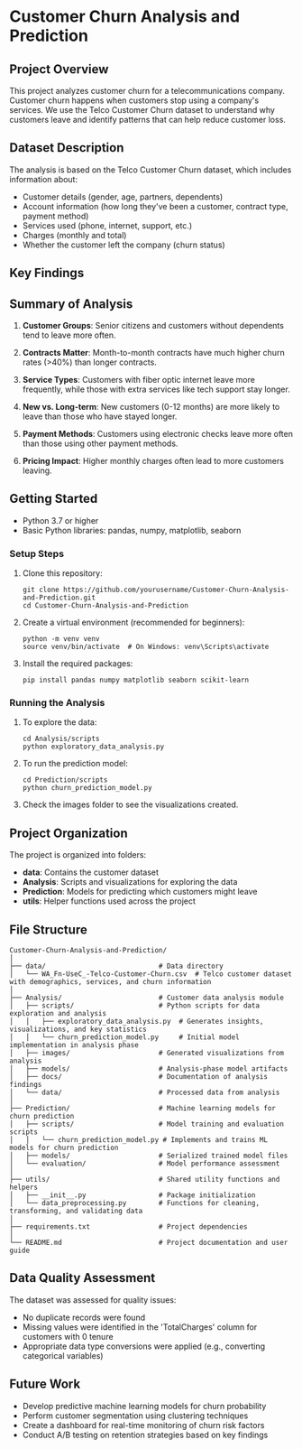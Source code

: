# Customer Churn Analysis and Prediction

## Project Overview

This project analyzes customer churn for a telecommunications company. Customer churn happens when customers stop using a company's services. We use the Telco Customer Churn dataset to understand why customers leave and identify patterns that can help reduce customer loss.

## Dataset Description

The analysis is based on the Telco Customer Churn dataset, which includes information about:

- Customer details (gender, age, partners, dependents)
- Account information (how long they've been a customer, contract type, payment method)
- Services used (phone, internet, support, etc.)
- Charges (monthly and total)
- Whether the customer left the company (churn status)

## Key Findings

## Summary of Analysis

1. **Customer Groups**: Senior citizens and customers without dependents tend to leave more often.

2. **Contracts Matter**: Month-to-month contracts have much higher churn rates (>40%) than longer contracts.

3. **Service Types**: Customers with fiber optic internet leave more frequently, while those with extra services like tech support stay longer.

4. **New vs. Long-term**: New customers (0-12 months) are more likely to leave than those who have stayed longer.

5. **Payment Methods**: Customers using electronic checks leave more often than those using other payment methods.

6. **Pricing Impact**: Higher monthly charges often lead to more customers leaving.

## Getting Started


- Python 3.7 or higher
- Basic Python libraries: pandas, numpy, matplotlib, seaborn

### Setup Steps

1. Clone this repository:
   ```
   git clone https://github.com/yourusername/Customer-Churn-Analysis-and-Prediction.git
   cd Customer-Churn-Analysis-and-Prediction
   ```

2. Create a virtual environment (recommended for beginners):
   ```
   python -m venv venv
   source venv/bin/activate  # On Windows: venv\Scripts\activate
   ```

3. Install the required packages:
   ```
   pip install pandas numpy matplotlib seaborn scikit-learn
   ```

### Running the Analysis

1. To explore the data:
   ```
   cd Analysis/scripts
   python exploratory_data_analysis.py
   ```

2. To run the prediction model:
   ```
   cd Prediction/scripts
   python churn_prediction_model.py
   ```

3. Check the images folder to see the visualizations created.

## Project Organization

The project is organized into folders:
- **data**: Contains the customer dataset
- **Analysis**: Scripts and visualizations for exploring the data
- **Prediction**: Models for predicting which customers might leave
- **utils**: Helper functions used across the project

## File Structure

```
Customer-Churn-Analysis-and-Prediction/
│
├── data/                            # Data directory
│   └── WA_Fn-UseC_-Telco-Customer-Churn.csv  # Telco customer dataset with demographics, services, and churn information
│
├── Analysis/                        # Customer data analysis module
│   ├── scripts/                     # Python scripts for data exploration and analysis
│   │   ├── exploratory_data_analysis.py  # Generates insights, visualizations, and key statistics
│   │   └── churn_prediction_model.py     # Initial model implementation in analysis phase
│   ├── images/                      # Generated visualizations from analysis
│   ├── models/                      # Analysis-phase model artifacts
│   ├── docs/                        # Documentation of analysis findings 
│   └── data/                        # Processed data from analysis
│
├── Prediction/                      # Machine learning models for churn prediction
│   ├── scripts/                     # Model training and evaluation scripts
│   │   └── churn_prediction_model.py # Implements and trains ML models for churn prediction
│   ├── models/                      # Serialized trained model files
│   └── evaluation/                  # Model performance assessment
│
├── utils/                           # Shared utility functions and helpers
│   ├── __init__.py                  # Package initialization
│   └── data_preprocessing.py        # Functions for cleaning, transforming, and validating data
│
├── requirements.txt                 # Project dependencies
│
└── README.md                        # Project documentation and user guide
```

## Data Quality Assessment

The dataset was assessed for quality issues:
- No duplicate records were found
- Missing values were identified in the 'TotalCharges' column for customers with 0 tenure
- Appropriate data type conversions were applied (e.g., converting categorical variables)

## Future Work

- Develop predictive machine learning models for churn probability
- Perform customer segmentation using clustering techniques
- Create a dashboard for real-time monitoring of churn risk factors
- Conduct A/B testing on retention strategies based on key findings


